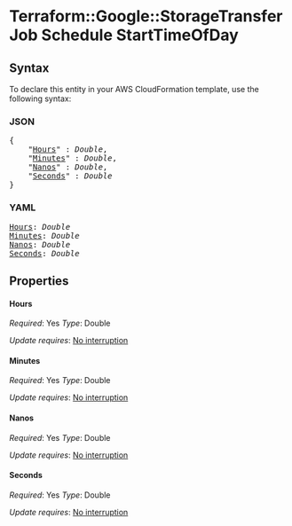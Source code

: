 # Terraform::Google::StorageTransferJob Schedule StartTimeOfDay

## Syntax

To declare this entity in your AWS CloudFormation template, use the following syntax:

### JSON

<pre>
{
    "<a href="#hours" title="Hours">Hours</a>" : <i>Double</i>,
    "<a href="#minutes" title="Minutes">Minutes</a>" : <i>Double</i>,
    "<a href="#nanos" title="Nanos">Nanos</a>" : <i>Double</i>,
    "<a href="#seconds" title="Seconds">Seconds</a>" : <i>Double</i>
}
</pre>

### YAML

<pre>
<a href="#hours" title="Hours">Hours</a>: <i>Double</i>
<a href="#minutes" title="Minutes">Minutes</a>: <i>Double</i>
<a href="#nanos" title="Nanos">Nanos</a>: <i>Double</i>
<a href="#seconds" title="Seconds">Seconds</a>: <i>Double</i>
</pre>

## Properties

#### Hours

_Required_: Yes
_Type_: Double

_Update requires_: [No interruption](https://docs.aws.amazon.com/AWSCloudFormation/latest/UserGuide/using-cfn-updating-stacks-update-behaviors.html#update-no-interrupt)

#### Minutes

_Required_: Yes
_Type_: Double

_Update requires_: [No interruption](https://docs.aws.amazon.com/AWSCloudFormation/latest/UserGuide/using-cfn-updating-stacks-update-behaviors.html#update-no-interrupt)

#### Nanos

_Required_: Yes
_Type_: Double

_Update requires_: [No interruption](https://docs.aws.amazon.com/AWSCloudFormation/latest/UserGuide/using-cfn-updating-stacks-update-behaviors.html#update-no-interrupt)

#### Seconds

_Required_: Yes
_Type_: Double

_Update requires_: [No interruption](https://docs.aws.amazon.com/AWSCloudFormation/latest/UserGuide/using-cfn-updating-stacks-update-behaviors.html#update-no-interrupt)

